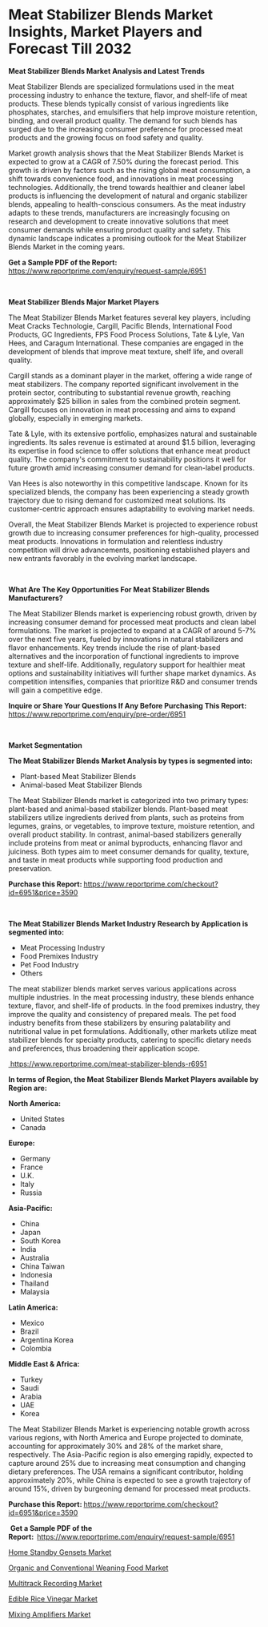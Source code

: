 <p><h1>Meat Stabilizer Blends Market Insights, Market Players and Forecast Till 2032</h1></p><p><strong>Meat Stabilizer Blends Market Analysis and Latest Trends</strong></p>
<p><p>Meat Stabilizer Blends are specialized formulations used in the meat processing industry to enhance the texture, flavor, and shelf-life of meat products. These blends typically consist of various ingredients like phosphates, starches, and emulsifiers that help improve moisture retention, binding, and overall product quality. The demand for such blends has surged due to the increasing consumer preference for processed meat products and the growing focus on food safety and quality.</p><p>Market growth analysis shows that the Meat Stabilizer Blends Market is expected to grow at a CAGR of 7.50% during the forecast period. This growth is driven by factors such as the rising global meat consumption, a shift towards convenience food, and innovations in meat processing technologies. Additionally, the trend towards healthier and cleaner label products is influencing the development of natural and organic stabilizer blends, appealing to health-conscious consumers. As the meat industry adapts to these trends, manufacturers are increasingly focusing on research and development to create innovative solutions that meet consumer demands while ensuring product quality and safety. This dynamic landscape indicates a promising outlook for the Meat Stabilizer Blends Market in the coming years.</p></p>
<p><strong>Get a Sample PDF of the Report:&nbsp;</strong> <a href="https://www.reportprime.com/enquiry/request-sample/6951?utm_campaign=2516&utm_medium=2&utm_source=Github&utm_content=ia&utm_term=19032025&utm_id=meat-stabilizer-blends">https://www.reportprime.com/enquiry/request-sample/6951</a></p>
<p>&nbsp;</p>
<p><strong>Meat Stabilizer Blends Major Market Players</strong></p>
<p><p>The Meat Stabilizer Blends Market features several key players, including Meat Cracks Technologie, Cargill, Pacific Blends, International Food Products, GC Ingredients, FPS Food Process Solutions, Tate & Lyle, Van Hees, and Caragum International. These companies are engaged in the development of blends that improve meat texture, shelf life, and overall quality.</p><p>Cargill stands as a dominant player in the market, offering a wide range of meat stabilizers. The company reported significant involvement in the protein sector, contributing to substantial revenue growth, reaching approximately $25 billion in sales from the combined protein segment. Cargill focuses on innovation in meat processing and aims to expand globally, especially in emerging markets.</p><p>Tate & Lyle, with its extensive portfolio, emphasizes natural and sustainable ingredients. Its sales revenue is estimated at around $1.5 billion, leveraging its expertise in food science to offer solutions that enhance meat product quality. The company's commitment to sustainability positions it well for future growth amid increasing consumer demand for clean-label products.</p><p>Van Hees is also noteworthy in this competitive landscape. Known for its specialized blends, the company has been experiencing a steady growth trajectory due to rising demand for customized meat solutions. Its customer-centric approach ensures adaptability to evolving market needs.</p><p>Overall, the Meat Stabilizer Blends Market is projected to experience robust growth due to increasing consumer preferences for high-quality, processed meat products. Innovations in formulation and relentless industry competition will drive advancements, positioning established players and new entrants favorably in the evolving market landscape.</p></p>
<p>&nbsp;</p>
<p><strong>What Are The Key Opportunities For Meat Stabilizer Blends Manufacturers?</strong></p>
<p><p>The Meat Stabilizer Blends market is experiencing robust growth, driven by increasing consumer demand for processed meat products and clean label formulations. The market is projected to expand at a CAGR of around 5-7% over the next five years, fueled by innovations in natural stabilizers and flavor enhancements. Key trends include the rise of plant-based alternatives and the incorporation of functional ingredients to improve texture and shelf-life. Additionally, regulatory support for healthier meat options and sustainability initiatives will further shape market dynamics. As competition intensifies, companies that prioritize R&D and consumer trends will gain a competitive edge.</p></p>
<p><strong>Inquire or Share Your Questions If Any Before Purchasing This Report:</strong> <a href="https://www.reportprime.com/enquiry/pre-order/6951?utm_campaign=2516&utm_medium=2&utm_source=Github&utm_content=ia&utm_term=19032025&utm_id=meat-stabilizer-blends">https://www.reportprime.com/enquiry/pre-order/6951</a></p>
<p>&nbsp;</p>
<p><strong>Market Segmentation</strong></p>
<p><strong>The Meat Stabilizer Blends Market Analysis by types is segmented into:</strong></p>
<p><ul><li>Plant-based Meat Stabilizer Blends</li><li>Animal-based Meat Stabilizer Blends</li></ul></p>
<p><p>The Meat Stabilizer Blends market is categorized into two primary types: plant-based and animal-based stabilizer blends. Plant-based meat stabilizers utilize ingredients derived from plants, such as proteins from legumes, grains, or vegetables, to improve texture, moisture retention, and overall product stability. In contrast, animal-based stabilizers generally include proteins from meat or animal byproducts, enhancing flavor and juiciness. Both types aim to meet consumer demands for quality, texture, and taste in meat products while supporting food production and preservation.</p></p>
<p><strong>Purchase this Report:&nbsp;</strong><a href="https://www.reportprime.com/checkout?id=6951&price=3590&utm_campaign=2516&utm_medium=2&utm_source=Github&utm_content=ia&utm_term=19032025&utm_id=meat-stabilizer-blends">https://www.reportprime.com/checkout?id=6951&price=3590</a></p>
<p>&nbsp;</p>
<p><strong>The Meat Stabilizer Blends Market Industry Research by Application is segmented into:</strong></p>
<p><ul><li>Meat Processing Industry</li><li>Food Premixes Industry</li><li>Pet Food Industry</li><li>Others</li></ul></p>
<p><p>The meat stabilizer blends market serves various applications across multiple industries. In the meat processing industry, these blends enhance texture, flavor, and shelf-life of products. In the food premixes industry, they improve the quality and consistency of prepared meals. The pet food industry benefits from these stabilizers by ensuring palatability and nutritional value in pet formulations. Additionally, other markets utilize meat stabilizer blends for specialty products, catering to specific dietary needs and preferences, thus broadening their application scope.</p></p>
<p><a href="https://www.reportprime.com/meat-stabilizer-blends-r6951?utm_campaign=2516&utm_medium=2&utm_source=Github&utm_content=ia&utm_term=19032025&utm_id=meat-stabilizer-blends">&nbsp;https://www.reportprime.com/meat-stabilizer-blends-r6951</a></p>
<p><strong>In terms of Region, the Meat Stabilizer Blends Market Players available by Region are:</strong></p>
<p>
    <p> <strong> North America: </strong>
        <ul>
            <li>United States</li>
            <li>Canada</li>
        </ul>
        </p> 
    <p> <strong> Europe: </strong>
        <ul>
            <li>Germany</li>
            <li>France</li>
            <li>U.K.</li>
            <li>Italy</li>
            <li>Russia</li>
        </ul>
        </p> 
    <p> <strong> Asia-Pacific: </strong>
        <ul>
            <li>China</li>
            <li>Japan</li>
            <li>South Korea</li>
            <li>India</li>
            <li>Australia</li>
            <li>China Taiwan</li>
            <li>Indonesia</li>
            <li>Thailand</li>
            <li>Malaysia</li>
        </ul>
        </p> 
    <p> <strong> Latin America: </strong>
        <ul>
            <li>Mexico</li>
            <li>Brazil</li>
            <li>Argentina Korea</li>
            <li>Colombia</li>
        </ul>
        </p> 
    <p> <strong> Middle East & Africa: </strong>
        <ul>
            <li>Turkey</li>
            <li>Saudi</li>
            <li>Arabia</li>
            <li>UAE</li>
            <li>Korea</li>
        </ul>
    </p>
    </p>
<p><p>The Meat Stabilizer Blends Market is experiencing notable growth across various regions, with North America and Europe projected to dominate, accounting for approximately 30% and 28% of the market share, respectively. The Asia-Pacific region is also emerging rapidly, expected to capture around 25% due to increasing meat consumption and changing dietary preferences. The USA remains a significant contributor, holding approximately 20%, while China is expected to see a growth trajectory of around 15%, driven by burgeoning demand for processed meat products.</p></p>
<p><strong>Purchase this Report: </strong><a href="https://www.reportprime.com/checkout?id=6951&price=3590&utm_campaign=2516&utm_medium=2&utm_source=Github&utm_content=ia&utm_term=19032025&utm_id=meat-stabilizer-blends">https://www.reportprime.com/checkout?id=6951&price=3590</a></p>
<p>&nbsp;<strong>Get a Sample PDF of the Report:&nbsp;&nbsp;</strong><a href="https://www.reportprime.com/enquiry/request-sample/6951?utm_campaign=2516&utm_medium=2&utm_source=Github&utm_content=ia&utm_term=19032025&utm_id=meat-stabilizer-blends">https://www.reportprime.com/enquiry/request-sample/6951</a></p>
<p><strong></strong></p>
<p><p><a href="https://www.linkedin.com/pulse/global-home-standby-gensets-markets-impressive-current-wdske?utm_campaign=2516&utm_medium=2&utm_source=Github&utm_content=ia&utm_term=19032025&utm_id=meat-stabilizer-blends">Home Standby Gensets Market</a></p><p><a href="https://github.com/tszkintruca/Market-Research-Report-List-1/blob/main/organic-and-conventional-weaning-food-market.md?utm_campaign=2516&utm_medium=2&utm_source=Github&utm_content=ia&utm_term=19032025&utm_id=meat-stabilizer-blends">Organic and Conventional Weaning Food Market</a></p><p><a href="https://www.linkedin.com/pulse/in-depth-analysis-multitrack-recording-market-dynamics-key-uim1e?utm_campaign=2516&utm_medium=2&utm_source=Github&utm_content=ia&utm_term=19032025&utm_id=meat-stabilizer-blends">Multitrack Recording Market</a></p><p><a href="https://github.com/aidelndasse/Market-Research-Report-List-1/blob/main/edible-rice-vinegar-market.md?utm_campaign=2516&utm_medium=2&utm_source=Github&utm_content=ia&utm_term=19032025&utm_id=meat-stabilizer-blends">Edible Rice Vinegar Market</a></p><p><a href="https://www.linkedin.com/pulse/comprehensive-analysis-mixing-amplifiers-market-key-player-ivmie?utm_campaign=2516&utm_medium=2&utm_source=Github&utm_content=ia&utm_term=19032025&utm_id=meat-stabilizer-blends">Mixing Amplifiers Market</a></p></p>